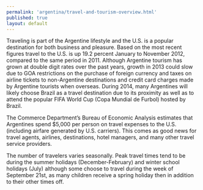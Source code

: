 ```yaml
---
permalink: 'argentina/travel-and-tourism-overview.html'
published: true
layout: default
---
```

Traveling is part of the Argentine lifestyle and the U.S. is a popular destination for both business and pleasure. Based on the most recent figures travel to the U.S. is up 19.2 percent January to November 2012, compared to the same period in 2011. Although Argentine tourism has grown at double digit rates over the past years, growth in 2013 could slow due to GOA restrictions on the purchase of foreign currency and taxes on airline tickets to non-Argentine destinations and credit card charges made by Argentine tourists when overseas. During 2014, many Argentines will likely choose Brazil as a travel destination due to its proximity as well as to attend the popular FIFA World Cup (Copa Mundial de Furbol) hosted by Brazil.


The Commerce Department’s Bureau of Economic Analysis estimates that Argentines spend $5,000 per person on travel expenses to the U.S. (including airfare generated by U.S. carriers). This comes as good news for travel agents, airlines, destinations, hotel managers, and many other travel service providers.

The number of travelers varies seasonally. Peak travel times tend to be during the summer holidays (December-February) and winter school holidays (July) although some choose to travel during the week of September 21st, as many children receive a spring holiday then in addition to their other times off.
